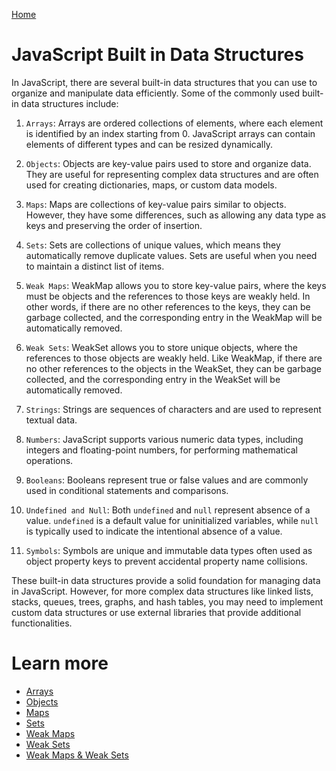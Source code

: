 [Home](../readme.md)

# JavaScript Built in Data Structures

In JavaScript, there are several built-in data structures that you can use to organize and manipulate data efficiently. Some of the commonly used built-in data structures include:

1. `Arrays`: Arrays are ordered collections of elements, where each element is identified by an index starting from 0. JavaScript arrays can contain elements of different types and can be resized dynamically.

2. `Objects`: Objects are key-value pairs used to store and organize data. They are useful for representing complex data structures and are often used for creating dictionaries, maps, or custom data models.

3. `Maps`: Maps are collections of key-value pairs similar to objects. However, they have some differences, such as allowing any data type as keys and preserving the order of insertion.

4. `Sets`: Sets are collections of unique values, which means they automatically remove duplicate values. Sets are useful when you need to maintain a distinct list of items.

5. `Weak Maps`: WeakMap allows you to store key-value pairs, where the keys must be objects and the references to those keys are weakly held. In other words, if there are no other references to the keys, they can be garbage collected, and the corresponding entry in the WeakMap will be automatically removed.

6. `Weak Sets`: WeakSet allows you to store unique objects, where the references to those objects are weakly held. Like WeakMap, if there are no other references to the objects in the WeakSet, they can be garbage collected, and the corresponding entry in the WeakSet will be automatically removed.

7. `Strings`: Strings are sequences of characters and are used to represent textual data.

8. `Numbers`: JavaScript supports various numeric data types, including integers and floating-point numbers, for performing mathematical operations.

9. `Booleans`: Booleans represent true or false values and are commonly used in conditional statements and comparisons.

10. `Undefined and Null`: Both `undefined` and `null` represent absence of a value. `undefined` is a default value for uninitialized variables, while `null` is typically used to indicate the intentional absence of a value.

11. `Symbols`: Symbols are unique and immutable data types often used as object property keys to prevent accidental property name collisions.

These built-in data structures provide a solid foundation for managing data in JavaScript. However, for more complex data structures like linked lists, stacks, queues, trees, graphs, and hash tables, you may need to implement custom data structures or use external libraries that provide additional functionalities.

# Learn more

- [Arrays](./01_arrays/00_arrays.md)
- [Objects](./02_objects/00_objects.md)
- [Maps](./03_maps/00_maps.md)
- [Sets](./04_sets/00_sets.md)
- [Weak Maps](./05_weak_maps/00_weak_maps.md)
- [Weak Sets](./06_weak_sets/00_weak_sets.md)
- [Weak Maps & Weak Sets](./notes/weak_maps_and_weak_sets.md)
